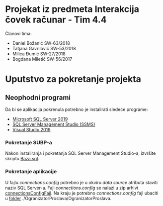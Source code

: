 # Projekat iz predmeta Interakcija čovek računar - Tim 4.4

Članovi tima:
* Daniel Božanić SW-63/2018
* Tatjana Gavrilović SW-53/2018
* Milica Đumić SW-27/2018
* Bogdana Miletić SW-56/2017

# Uputstvo za pokretanje projekta

## Neophodni programi
Da bi se aplikacija pokrenula potrebno je instalirati sledeće programe:
* [Microsoft SQL Server 2019](https://www.microsoft.com/en-us/Download/details.aspx?id=101064)
* [SQL Server Management Studio (SSMS)](https://docs.microsoft.com/en-us/sql/ssms/download-sql-server-management-studio-ssms?view=sql-server-ver15)
* [Visual Studio 2019](https://visualstudio.microsoft.com/downloads/)

### Pokretanje SUBP-a
Nakon instaliranja i pokretanja SQL Server Management Studio-a, izvršite skriptu [Baza.sql](./Baza.sql).

### Pokretanje aplikacije
U fajlu *connections.config* potrebno je u okviru *data source* atributa staviti naziv SQL Server-a.
Fajl *connections.config* se nalazi u zip arhivi [connectionsConfigFajl](./).
Na kraju je potrebno *connections.config* fajl ubaciti u [folder](./OgranizatorProslava/OgranizatorProslava) ./OgranizatorProslava/OgranizatorProslava.
